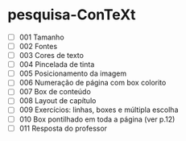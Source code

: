 # pesquisa-ConTeXt


- [ ] 001 Tamanho
- [ ] 002 Fontes 
- [ ] 003 Cores de texto 
- [ ] 004 Pincelada de tinta
- [ ] 005 Posicionamento da imagem 
- [ ] 006 Numeração de página com box colorito
- [ ] 007 Box de conteúdo
- [ ] 008 Layout de capítulo
- [ ] 009 Exercícios: linhas, boxes e múltipla escolha
- [ ] 010 Box pontilhado em toda a página (ver p.12)
- [ ] 011 Resposta do professor
